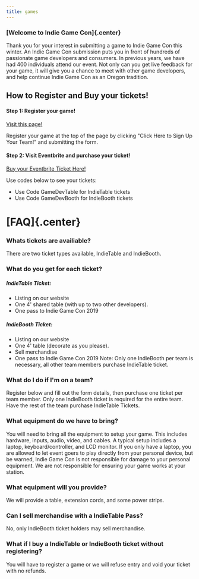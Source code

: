 ```yaml
---
title: games
---
```


### [Welcome to Indie Game Con]{.center}
Thank you for your interest in submitting a game to Indie Game Con this winter. An Indie Game Con submission puts you in front of hundreds of passionate game developers and consumers. In previous years, we have had 400 individuals attend our event. Not only can you get live feedback for your game, it will give you a chance to meet with other game developers, and help continue Indie Game Con as an Oregon tradition.

## How to Register and Buy your tickets!
#### Step 1: Register your game!
[Visit this page!](/games/)

Register your game at the top of the page by clicking "Click Here to Sign Up Your Team!" and submitting the form.

#### Step 2: Visit Eventbrite and purchase your ticket!
[Buy your Eventbrite Ticket Here!](https://indiegamecon2019.eventbrite.com)

Use codes below to see your tickets:
* Use Code GameDevTable for IndieTable tickets
* Use Code GameDevBooth for IndieBooth tickets

# [FAQ]{.center}
### Whats tickets are availiable?
There are two ticket types available, IndieTable and IndieBooth.

### What do you get for each ticket?
##### IndieTable Ticket:
* Listing on our website
* One 4' shared table (with up to two other developers).
* One pass to Indie Game Con 2019

##### IndieBooth Ticket:
* Listing on our website
* One 4' table (decorate as you please).
* Sell merchandise
* One pass to Indie Game Con 2019
Note: Only one IndieBooth per team is necessary, all other team members purchase IndieTable ticket.

### What do I do if I'm on a team?
Register below and fill out the form details, then purchase one ticket per team member. Only one IndieBooth ticket is required for the entire team. Have the rest of the team purchase IndieTable Tickets.

### What equipment do we have to bring?
You will need to bring all the equipment to setup your game. This includes hardware, inputs, audio, video, and cables. A typical setup includes a laptop, keyboard/controller, and LCD monitor. If you only have a laptop, you are allowed to let event goers to play directly from your personal device, but be warned, Indie Game Con is not responsible for damage to your personal equipment. We are not responsible for ensuring your game works at your station.

### What equipment will you provide?
We will provide a table, extension cords, and some power strips.

### Can I sell merchandise with a IndieTable Pass?
No, only IndieBooth ticket holders may sell merchandise.

### What if I buy a IndieTable or IndieBooth ticket without registering?
You will have to register a game or we will refuse entry and void your ticket with no refunds.

